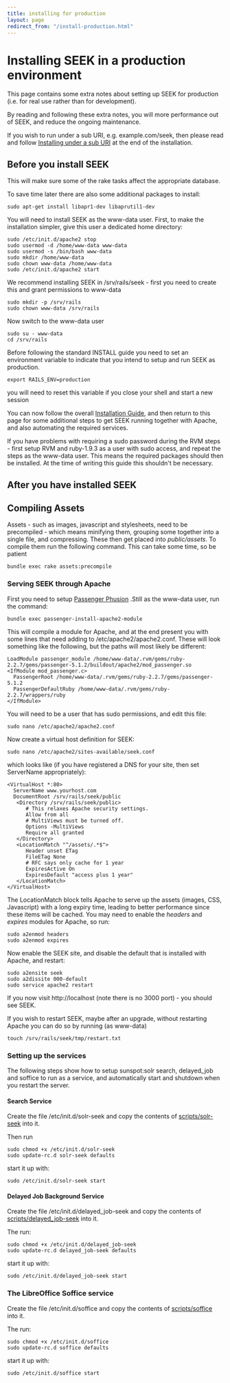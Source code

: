 ```yaml
---
title: installing for production
layout: page
redirect_from: "/install-production.html"
---
```


# Installing SEEK in a production environment

This page contains some extra notes about setting up SEEK for production (i.e.
for real use rather than for development).

By reading and following these extra notes, you will more performance out of
SEEK, and reduce the ongoing maintenance.

If you wish to run under a sub URI, e.g. example.com/seek, then please read and
follow [Installing under a sub URI](install-on-suburi.html) at the end
of the installation.

## Before you install SEEK

This will make sure some of the rake tasks affect the appropriate database.

To save time later there are also some additional packages to install:

    sudo apt-get install libapr1-dev libaprutil1-dev

You will need to install SEEK as the www-data user. First, to make the
installation simpler, give this user a dedicated home directory:

    sudo /etc/init.d/apache2 stop
    sudo usermod -d /home/www-data www-data
    sudo usermod -s /bin/bash www-data
    sudo mkdir /home/www-data
    sudo chown www-data /home/www-data
    sudo /etc/init.d/apache2 start

We recommend installing SEEK in /srv/rails/seek - first you need to create
this and grant permissions to www-data

    sudo mkdir -p /srv/rails
    sudo chown www-data /srv/rails

Now switch to the www-data user

    sudo su - www-data
    cd /srv/rails

Before following the standard INSTALL guide you need to set an environment
variable to indicate that you intend to setup and run SEEK as production.

    export RAILS_ENV=production

you will need to reset this variable if you close your shell and start a new
session


You can now follow the overall [Installation Guide](install.html), and
then return to this page for some additional steps to get SEEK running
together with Apache, and also automating the required services.

If you have problems with requiring a sudo password during the RVM steps -
first setup RVM and ruby-1.9.3 as a user with sudo access, and repeat the
steps as the www-data user. This means the required packages should then be
installed. At the time of writing this guide this shouldn't be necessary.

## After you have installed SEEK

## Compiling Assets

Assets - such as images, javascript and stylesheets, need to be precompiled -
which means minifying them, grouping some together into a single file, and
compressing. These then get placed into *public/assets*. To compile them run
the following command. This can take some time, so be patient

    bundle exec rake assets:precompile

### Serving SEEK through Apache

First you need to setup [Passenger Phusion](https://www.phusionpassenger.com/)
.Still as the www-data user, run the command:

    bundle exec passenger-install-apache2-module

This will compile a module for Apache, and at the end present you with some
lines that need adding to /etc/apache2/apache2.conf. These will look something
like the following, but the paths will most likely be different:

    LoadModule passenger_module /home/www-data/.rvm/gems/ruby-2.2.7/gems/passenger-5.1.2/buildout/apache2/mod_passenger.so
    <IfModule mod_passenger.c>
      PassengerRoot /home/www-data/.rvm/gems/ruby-2.2.7/gems/passenger-5.1.2
      PassengerDefaultRuby /home/www-data/.rvm/gems/ruby-2.2.7/wrappers/ruby
    </IfModule>

You will need to be a user that has sudo permissions, and edit this file:

    sudo nano /etc/apache2/apache2.conf

Now create a virtual host definition for SEEK:

    sudo nano /etc/apache2/sites-available/seek.conf

which looks like (if you have registered a DNS for your site, then set
ServerName appropriately):

    <VirtualHost *:80>
      ServerName www.yourhost.com
      DocumentRoot /srv/rails/seek/public
       <Directory /srv/rails/seek/public>
          # This relaxes Apache security settings.
          Allow from all
          # MultiViews must be turned off.
          Options -MultiViews
          Require all granted
       </Directory>
       <LocationMatch "^/assets/.*$">
          Header unset ETag
          FileETag None
          # RFC says only cache for 1 year
          ExpiresActive On
          ExpiresDefault "access plus 1 year"
       </LocationMatch>
    </VirtualHost>

The LocationMatch block tells Apache to serve up the assets (images, CSS,
Javascript) with a long expiry time, leading to better performance since these
items will be cached. You may need to enable the *headers* and *expires*
modules for Apache, so run:

    sudo a2enmod headers
    sudo a2enmod expires

Now enable the SEEK site, and disable the default that is installed with
Apache, and restart:

    sudo a2ensite seek
    sudo a2dissite 000-default
    sudo service apache2 restart

If you now visit http://localhost (note there is no 3000 port) - you should
see SEEK.

If you wish to restart SEEK, maybe after an upgrade, without restarting Apache
you can do so by running (as www-data)

    touch /srv/rails/seek/tmp/restart.txt

### Setting up the services

The following steps show how to setup sunspot:solr search, delayed_job and
soffice to run as a service, and automatically start and shutdown when you
restart the server.

#### Search Service

Create the file /etc/init.d/solr-seek and copy the contents of
[scripts/solr-seek](scripts/solr-seek) into it.

Then run

    sudo chmod +x /etc/init.d/solr-seek
    sudo update-rc.d solr-seek defaults

start it up with:

    sudo /etc/init.d/solr-seek start

#### Delayed Job Background Service

Create the file /etc/init.d/delayed_job-seek and copy the contents of
[scripts/delayed_job-seek](scripts/delayed_job-seek) into it.

The run:

    sudo chmod +x /etc/init.d/delayed_job-seek
    sudo update-rc.d delayed_job-seek defaults

start it up with:

    sudo /etc/init.d/delayed_job-seek start

### The LibreOffice Soffice service

Create the file /etc/init.d/soffice and copy the contents of
[scripts/soffice](scripts/soffice) into it.

The run:

    sudo chmod +x /etc/init.d/soffice
    sudo update-rc.d soffice defaults

start it up with:

    sudo /etc/init.d/soffice start


